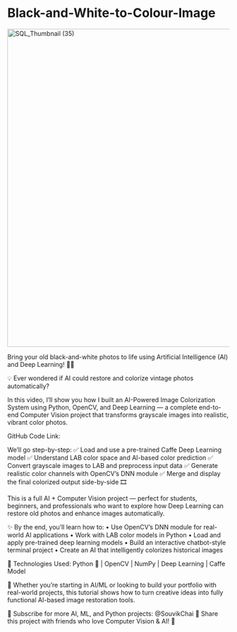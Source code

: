 # Black-and-White-to-Colour-Image

<img width="1280" height="720" alt="SQL_Thumbnail (35)" src="https://github.com/user-attachments/assets/5765d777-122c-4416-8011-58daf62cf079" />

Bring your old black-and-white photos to life using Artificial Intelligence (AI) and Deep Learning! 🧠🎨

💡 Ever wondered if AI could restore and colorize vintage photos automatically?

In this video, I’ll show you how I built an AI-Powered Image Colorization System using Python, OpenCV, and Deep Learning — a complete end-to-end Computer Vision project that transforms grayscale images into realistic, vibrant color photos.

GitHub Code Link: 

We’ll go step-by-step:
✅ Load and use a pre-trained Caffe Deep Learning model
✅ Understand LAB color space and AI-based color prediction
✅ Convert grayscale images to LAB and preprocess input data
✅ Generate realistic color channels with OpenCV’s DNN module
✅ Merge and display the final colorized output side-by-side 🎞️

This is a full AI + Computer Vision project — perfect for students, beginners, and professionals who want to explore how Deep Learning can restore old photos and enhance images automatically.

✨ By the end, you’ll learn how to:
• Use OpenCV’s DNN module for real-world AI applications
• Work with LAB color models in Python
• Load and apply pre-trained deep learning models
• Build an interactive chatbot-style terminal project
• Create an AI that intelligently colorizes historical images

📌 Technologies Used:
Python 🐍 | OpenCV | NumPy | Deep Learning | Caffe Model

💬 Whether you’re starting in AI/ML or looking to build your portfolio with real-world projects, this tutorial shows how to turn creative ideas into fully functional AI-based image restoration tools.

🔔 Subscribe for more AI, ML, and Python projects: @SouvikChai
📢 Share this project with friends who love Computer Vision & AI! 🚀
